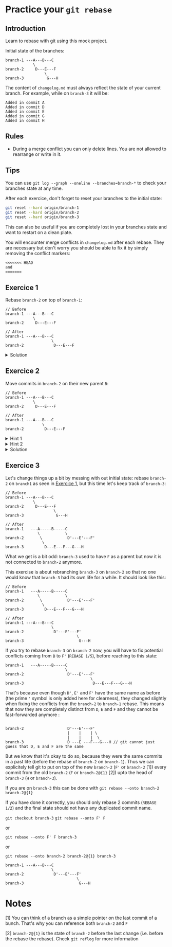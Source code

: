 # Practice your `git rebase`

## Introduction

Learn to rebase with git using this mock project.

Initial state of the branches:
```
branch-1 ---A---B---C
            \
branch-2     D---E---F
                 \
branch-3          G---H
```

The content of `changelog.md` must always reflect the state of your current branch. For example, while on `branch-3` it will be:
```
Added in commit A
Added in commit D
Added in commit E
Added in commit G
Added in commit H
```

## Rules

 - During a merge conflict you can only delete lines. You are not allowed to rearrange or write in it.

## Tips

You can use `git log --graph --oneline --branches=branch-*` to check your branches state at any time.

After each exercice, don't forget to reset your branches to the initial state:
```bash
git reset --hard origin/branch-1
git reset --hard origin/branch-2
git reset --hard origin/branch-3
```

This can also be useful if you are completely lost in your branches state and want to restart on a clean plate.

You will encounter merge conflicts in `changelog.md` after each rebase. They are necessary but don't worry you should be able to fix it by simply removing the conflict markers:
```
<<<<<<< HEAD
and
=======
```

## Exercice 1

Rebase `branch-2` on top of `branch-1`:
```
// Before
branch-1 ---A---B---C
            \
branch-2     D---E---F

// After
branch-1 ---A---B---C
                    \
branch-2             D---E---F
```

<details>
  <summary>Solution</summary>

    git checkout branch-2
    git rebase branch-1

</details>

## Exercice 2

Move commits in `branch-2` on their new parent `B`:
```
// Before
branch-1 ---A---B---C
            \
branch-2     D---E---F

// After
branch-1 ---A---B---C
                \
branch-2         D---E---F
```

<details>
  <summary>Hint 1</summary>

    --onto

</details>

<details>
  <summary>Hint 2</summary>

    git rebase --onto <new-parent> <old-parent>

</details>

<details>
  <summary>Solution</summary>

    git checkout branch-2
    git rebase --onto b7fb633 7b26bca7
                        ^         ^
                        B         A

</details>

## Exercice 3

Let's change things up a bit by messing with out initial state: rebase `branch-2` on `branch1` as seen in [Exercice 1](#exercise-1), but this time let's keep track of `branch-3`:
```
// Before
branch-1 ---A---B---C
            \
branch-2     D---E---F
                     \
branch-3              G---H

// After
branch-1   ---A-----B-----C
              \           \
branch-2       \           D'---E'---F'
                \
branch-3         D---E---F---G---H
```

What we get is a bit odd: `branch-3` used to have `F` as a parent but now it is not connected to `branch-2` anymore.

This exercise is about rebranching `branch-3` on `branch-2` so that no one would know that `branch-3` had its own life for a while. It should look like this:
```
// Before
branch-1   ---A-----B-----C
              \           \
branch-2       \           D'---E'---F'
                \
branch-3         D---E---F---G---H

// After
branch-1 ---A---B---C
                    \
branch-2             D'---E'---F'
                               \
branch-3                        G---H
```

If you try to rebase `branch-3` on `branch-2` now, you will have to fix potential conflicts coming from `B` to `F'` (`REBASE 1/5`), before reaching to this state:
```
branch-1   ---A-----B-----C
                          \
branch-2                   D'---E'---F'
                                     \
branch-3                              D---E---F---G---H
```

That's because even though `D'`, `E'` and `F'` have the same name as before (the prime `'` symbol is only added here for clearness), they changed slightly when fixing the conflicts from the `branch-2` to `branch-1` rebase. This means that now they are completely distinct from `D`, `E` and `F` and they cannot be fast-forwarded anymore :
```

branch-2                   D'---E'---F'
                           |    |    | \
                           |    |    |  \
branch-3                   D ---E ---F---G---H // git cannot just guess that D, E and F are the same
```

But we know that it's okay to do so, because they were the same commits in a past life (before the rebase of `branch-2` on `branch-1`). Thus we can explicitely tell git to put on top of the new `branch-2` (`F'` or `branch-2` [1]) every commit from the old `branch-2` (`F` or `branch-2@{1}` [2]) upto the head of `branch-3` (`H` or `branch-3`).

If you are on `branch-3` this can be done with `git rebase --onto branch-2 branch-2@{1}`

If you have done it correctly, you should only rebase 2 commits (`REBASE 1/2`) and the final state should not have any duplicated commit name.

`git checkout branch-3`
`git rebase --onto F' F`

or

`git rebase --onto F' F branch-3`

or

`git rebase --onto branch-2 branch-2@{1} branch-3`

```
branch-1 ---A---B---C
                    \
branch-2             D'---E'---F'
                               \
branch-3                        G---H
```



# Notes
[1] You can think of a branch as a simple pointer on the last commit of a bunch. That's why you can reference both `branch-2` and `F`

[2] `branch-2@{1}` is the state of `branch-2` before the last change (i.e. before the rebase the rebase). 
Check `git reflog` for more information
